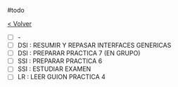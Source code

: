 #todo

[< Volver](Tareas)

- [ ] \-
- [ ] DSI : RESUMIR Y REPASAR INTERFACES GENERICAS
- [ ] DSI : PREPARAR PRACTICA 7 (EN GRUPO)
- [ ] SSI : PREPARAR PRACTICA 6
- [ ] SSI : ESTUDIAR EXAMEN
- [ ] LR : LEER GUION PRACTICA 4
